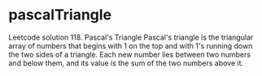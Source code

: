 # pascalTriangle
Leetcode solution 118. Pascal's Triangle
Pascal's triangle is the triangular array of numbers that begins with 1 on the top and with 1's running down the two sides of a triangle. Each new number lies between two numbers and below them, and its value is the sum of the two numbers above it.